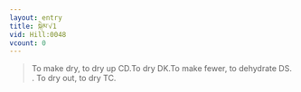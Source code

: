 ```yaml
---
layout: entry
title: སྐེམ་√1
vid: Hill:0048
vcount: 0
---
```

> To make dry, to dry up CD\.To dry DK\.To make fewer, to dehydrate DS\. \. To dry out, to dry TC\.


